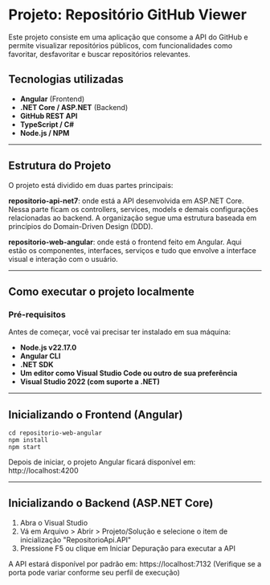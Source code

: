 # Projeto: Repositório GitHub Viewer

Este projeto consiste em uma aplicação que consome a API do GitHub e permite visualizar repositórios públicos, com funcionalidades como favoritar, desfavoritar e buscar repositórios relevantes.

## Tecnologias utilizadas

- **Angular** (Frontend)
- **.NET Core / ASP.NET** (Backend)
- **GitHub REST API**
- **TypeScript / C#**
- **Node.js / NPM**

---

## Estrutura do Projeto

O projeto está dividido em duas partes principais:

**repositorio-api-net7**: onde está a API desenvolvida em ASP.NET Core. Nessa parte ficam os controllers, services, models e demais configurações relacionadas ao backend. A organização segue uma estrutura baseada em princípios do Domain-Driven Design (DDD).

**repositorio-web-angular**: onde está o frontend feito em Angular. Aqui estão os componentes, interfaces, serviços e tudo que envolve a interface visual e interação com o usuário.

---

## Como executar o projeto localmente
### Pré-requisitos
Antes de começar, você vai precisar ter instalado em sua máquina:

- **Node.js v22.17.0**
- **Angular CLI**
- **.NET SDK**
- **Um editor como Visual Studio Code ou outro de sua preferência**
- **Visual Studio 2022 (com suporte a .NET)**

---

## Inicializando o Frontend (Angular)

```text
cd repositorio-web-angular
npm install
npm start
```
Depois de iniciar, o projeto Angular ficará disponível em: http://localhost:4200

---

## Inicializando o Backend (ASP.NET Core)

1. Abra o Visual Studio
2. Vá em Arquivo > Abrir > Projeto/Solução e selecione o item de inicialização "RepositorioApi.API"
3. Pressione F5 ou clique em Iniciar Depuração para executar a API

A API estará disponível por padrão em: https://localhost:7132
(Verifique se a porta pode variar conforme seu perfil de execução)

